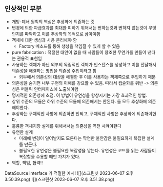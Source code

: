 ## 인상적인 부분
- 개방-폐쇄 원칙의 핵심은 추상화에 의존하는 것
- 변경에 의한 파급효과를 최대한 피하기 위해서는 변하는것과 변하지 않는것이 무엇인지를 파악하고 이를 추상화의 목적으로 삼아야함
- 객체에 대한 생성과 사용 분리해야 함
    - Factory 메소드를 통해 생성을 책임질 수 있게 할 수 있음
- pure fabrication : 적절한 대안이 없을 때 사람들이 창조한 무언가를 만들어 낸다는 관용적 표현임
- 사용하는 객체가 아닌 외부의 독립적인 객체가 인스턴스를 생성하고 이를 전달해서 의존성을 해결하는 방법을 의존성 주입이라고 함
    - 외부에서 의존성의 대상을 해결한 후 이를 사용하는 객체쪽으로 주입하기 때문
- 의존성을 숨기면 내부 구현의 이해를 강요할 수 있음. 따라서 캡슐화를 위반 -> 의존성은 퍼블릭 인터페이스에 노출해야함
- 명시적인 의존성에 초점. 이 방법이 유연성을 향상시키는 가장 효과적인 방법.
- 상위 수준의 모듈은 하위 수준의 모듈에 의존해서는 안된다. 둘 모두 추상화에 의존해야한다.
- 추상화는 구체적인 사항에 의존하면 안되고, 구체적인 사항은 추상화에 의존해야한다.
- 훌륭한 객체지향 설계를 위해서서는 의존성을 역전 시켜야한다
- 유연한 설계
    - 미래에 변경이 일어날지도 모른다는 막연한 불안감은 불필요하게 복잡한 설계를 만든다.
    - 불필요한 유연성은 불필요한 복잡성을 낳는다. 유연성은 코드를 읽는 사람들이 복잡함을 수용할 때만 가치가 있다.
- 역할, 책임, 협력!!

DataSource interface 가 적절한 예시!
![](스크린샷 2023-06-07 오후 3.50.39.png)
![](스크린샷 2023-06-07 오후 3.51.38.png)